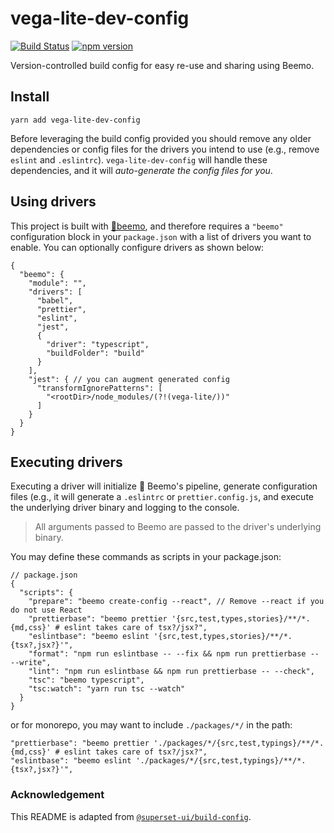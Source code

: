 # vega-lite-dev-config

[![Build Status](https://travis-ci.com/vega/vega-lite-dev-config.svg?branch=master)](https://travis-ci.com/vega/vega-lite-dev-config)
[![npm version](https://img.shields.io/npm/v/vega-lite-dev-config.svg)](https://www.npmjs.com/package/vega-lite-dev-config)


Version-controlled build config for easy re-use and sharing using Beemo.

## Install

```
yarn add vega-lite-dev-config
```

Before leveraging the build config provided you should remove any older dependencies or config files for the drivers you intend to use (e.g., remove `eslint` and `.eslintrc`). `vega-lite-dev-config` will handle these dependencies, and it will _auto-generate the config files for you_.

## Using drivers

This project is built with [🤖beemo](https://github.com/milesj/beemo), and therefore requires a `"beemo"` configuration block in your `package.json` with a list of drivers you want to enable. You can optionally configure drivers as shown below:

```
{
  "beemo": {
    "module": "",
    "drivers": [
      "babel",
      "prettier",
      "eslint",
      "jest",
      {
        "driver": "typescript",
        "buildFolder": "build"
      }
    ],
    "jest": { // you can augment generated config
      "transformIgnorePatterns": [
        "<rootDir>/node_modules/(?!(vega-lite/))"
      ]
    }
  }
}
```

## Executing drivers

Executing a driver will initialize 🤖 Beemo's pipeline, generate configuration files (e.g., it will generate a `.eslintrc` or `prettier.config.js`, and execute the underlying driver binary and logging to the console.

> All arguments passed to Beemo are passed to the driver's underlying binary.

You may define these commands as scripts in your package.json:

```
// package.json
{
  "scripts": {
    "prepare": "beemo create-config --react", // Remove --react if you do not use React
    "prettierbase": "beemo prettier '{src,test,types,stories}/**/*.{md,css}' # eslint takes care of tsx?/jsx?",
    "eslintbase": "beemo eslint '{src,test,types,stories}/**/*.{tsx?,jsx?}'",
    "format": "npm run eslintbase -- --fix && npm run prettierbase -- --write",
    "lint": "npm run eslintbase && npm run prettierbase -- --check",
    "tsc": "beemo typescript",
    "tsc:watch": "yarn run tsc --watch"
  }
}
```

or for monorepo, you may want to include `./packages/*/` in the path:

```
"prettierbase": "beemo prettier './packages/*/{src,test,typings}/**/*.{md,css}' # eslint takes care of tsx?/jsx?",
"eslintbase": "beemo eslint './packages/*/{src,test,typings}/**/*.{tsx?,jsx?}'",
```

### Acknowledgement

This README is adapted from [`@superset-ui/build-config`](https://github.com/apache-superset/build-config).
